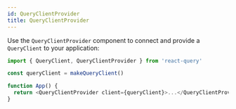 ```yaml
---
id: QueryClientProvider
title: QueryClientProvider
---
```


Use the `QueryClientProvider` component to connect and provide a `QueryClient` to your application:

```js
import { QueryClient, QueryClientProvider } from 'react-query'

const queryClient = makeQueryClient()

function App() {
  return <QueryClientProvider client={queryClient}>...</QueryClientProvider>
}
```
